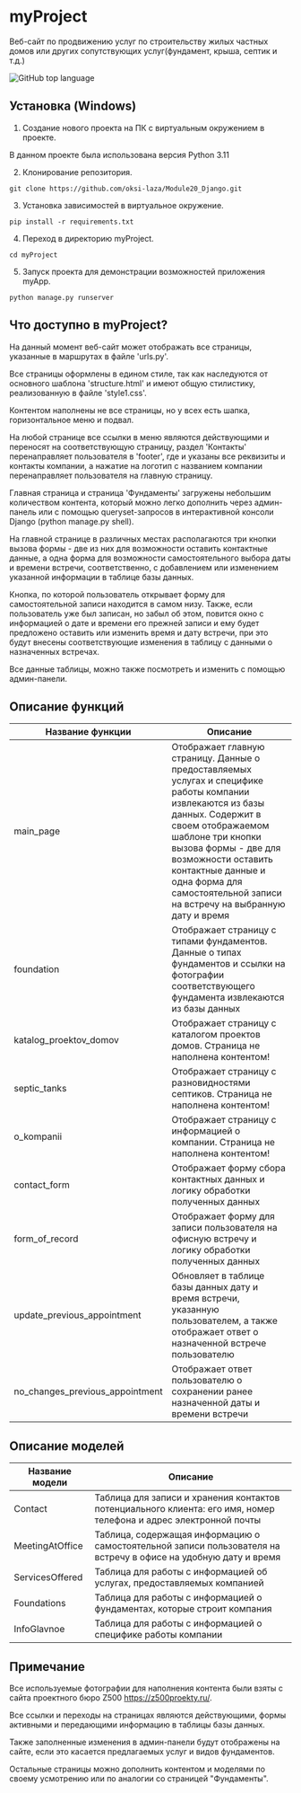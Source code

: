 # myProject
Веб-сайт по продвижению услуг по строительству жилых частных домов или других сопутствующих услуг(фундамент, крыша, септик и т.д.)

![GitHub top language](https://img.shields.io/github/languages/top/oksi-laza/Module20_Django)


## Установка (Windows)

1. Создание нового проекта на ПК с виртуальным окружением в проекте.

В данном проекте была использована версия Python 3.11

2. Клонирование репозитория.

```git clone https://github.com/oksi-laza/Module20_Django.git```

3. Установка зависимостей в виртуальное окружение.

```pip install -r requirements.txt```

4. Переход в директорию myProject.

```cd myProject```

5. Запуск проекта для демонстрации возможностей приложения myApp.

```python manage.py runserver```


## Что доступно в myProject?
На данный момент веб-сайт может отображать все страницы, указанные в маршрутах в файле 'urls.py'.

Все страницы оформлены в едином стиле, так как наследуются от основного шаблона 'structure.html' и 
имеют общую стилистику, реализованную в файле 'style1.css'. 

Контентом наполнены не все страницы, но у всех есть шапка, горизонтальное меню и подвал.

На любой странице все ссылки в меню являются действующими и переносят на соответствующую страницу, раздел 'Контакты' 
перенаправляет пользователя в 'footer', где и указаны все реквизиты и контакты компании, а нажатие на логотип 
с названием компании перенаправляет пользователя на главную страницу.

Главная страница и страница 'Фундаменты' загружены небольшим количеством контента, который можно легко дополнить 
через админ-панель или с помощью queryset-запросов в интерактивной консоли Django (python manage.py shell).

На главной странице в различных местах располагаются три кнопки вызова формы - две из них для возможности оставить 
контактные данные, а одна форма для возможности самостоятельного выбора даты и времени встречи, соответственно, 
с добавлением или изменением указанной информации в таблице базы данных.

Кнопка, по которой пользователь открывает форму для самостоятельной записи находится в самом низу. 
Также, если пользователь уже был записан, но забыл об этом, повится окно с информацией о дате и времени его прежней 
записи и ему будет предложено оставить или изменить время и дату встречи, при это будут внесены соответствующие 
изменения в таблицу с данными о назначенных встречах.

Все данные таблицы, можно также посмотреть и изменить с помощью админ-панели.

## Описание функций
| Название функции                 | Описание                                                                                                                                                                                                                                                                                                          |
|----------------------------------|-------------------------------------------------------------------------------------------------------------------------------------------------------------------------------------------------------------------------------------------------------------------------------------------------------------------|
| main_page                        | Отображает главную страницу. Данные о предоставляемых услугах и специфике работы компании извлекаются из базы данных. Содержит в своем отображаемом шаблоне три кнопки вызова формы - две для возможности оставить контактные данные и одна форма для самостоятельной записи на встречу на выбранную дату и время |
| foundation                       | Отображает страницу с типами фундаментов. Данные о типах фундаментов и ссылки на фотографии соответствующего фундамента извлекаются из базы данных                                                                                                                                                                |
| katalog_proektov_domov           | Отображает страницу с каталогом проектов домов. Страница не наполнена контентом!                                                                                                                                                                                                                                  |
| septic_tanks                     | Отображает страницу с разновидностями септиков. Страница не наполнена контентом!                                                                                                                                                                                                                                  |
| o_kompanii                       | Отображает страницу с информацией о компании. Страница не наполнена контентом!                                                                                                                                                                                                                                    |
| contact_form                     | Отображает форму сбора контактных данных и логику обработки полученных данных                                                                                                                                                                                                                                     |
| form_of_record                   | Отображает форму для записи пользователя на офисную встречу и логику обработки полученных данных                                                                                                                                                                                                                  |
| update_previous_appointment      | Обновляет в таблице базы данных дату и время встречи, указанную пользователем, а также отображает ответ о назначенной встрече пользователю                                                                                                                                                                        |
| no_changes_previous_appointment  | Отображает ответ пользователю о сохранении ранее назначенной даты и времени встречи                                                                                                                                                                                                                               |


## Описание моделей
| Название модели | Описание                                                                                                          |
|-----------------|-------------------------------------------------------------------------------------------------------------------|
| Contact         | Таблица для записи и хранения контактов потенциального клиента: его имя, номер телефона и адрес электронной почты |
| MeetingAtOffice | Таблица, содержащая информацию о самостоятельной записи пользователя на встречу в офисе на удобную дату и время   |
| ServicesOffered | Таблица для работы с информацией об услугах, предоставляемых компанией                                            |
| Foundations     | Таблица для работы с информацией о фундаментах, которые строит компания                                           |
| InfoGlavnoe     | Таблица для работы с информацией о специфике работы компании                                                      |


## Примечание
Все используемые фотографии для наполнения контента были взяты с сайта проектного бюро Z500 https://z500proekty.ru/. 

Все ссылки и переходы на страницах являются действующими, 
формы активными и передающими информацию в таблицы базы данных.

Также заполненные изменения в админ-панели будут отображены на сайте, 
если это касается предлагаемых услуг и видов фундаментов.

Остальные страницы можно дополнить контентом и моделями по своему усмотрению или по аналогии со страницей "Фундаменты".
